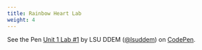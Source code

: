 ```yaml
---
title: Rainbow Heart Lab
weight: 4
---
```

<p data-height="600" data-theme-id="33744" data-slug-hash="b7a327ab6f7167a3e6e46dab7420b627" data-default-tab="js,result" data-user="lsuddem" data-pen-title="Unit 1 Lab #1" data-editable="true" class="codepen">See the Pen <a href="https://codepen.io/lsuddem/pen/b7a327ab6f7167a3e6e46dab7420b627/">Unit 1 Lab #1</a> by LSU DDEM (<a href="https://codepen.io/lsuddem">@lsuddem</a>) on <a href="https://codepen.io">CodePen</a>.</p>
<script async src="https://static.codepen.io/assets/embed/ei.js"></script>